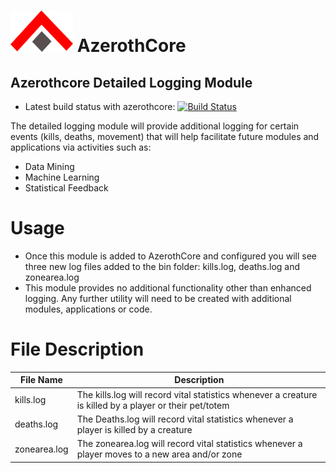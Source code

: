 # ![logo](https://raw.githubusercontent.com/azerothcore/azerothcore.github.io/master/images/logo-github.png) AzerothCore
## Azerothcore Detailed Logging Module
- Latest build status with azerothcore: [![Build Status](https://github.com/azerothcore/mod-detailed-logging/workflows/core-build/badge.svg?branch=master&event=push)](https://github.com/azerothcore/mod-detailed-logging)

The detailed logging module will provide additional logging for certain events (kills, deaths, movement)
that will help facilitate future modules and applications via activities such as:

  - Data Mining
  - Machine Learning
  - Statistical Feedback

# Usage

  - Once this module is added to AzerothCore and configured you will see three new log files
    added to the bin folder:  kills.log, deaths.log and zonearea.log
  - This module provides no additional functionality other than enhanced logging.  Any further
    utility will need to be created with additional modules, applications or code.

# File Description

| File Name        | Description           |
| ------------- |----------------| 
| kills.log      | The kills.log will record vital statistics whenever a creature is killed by a player or their pet/totem |
| deaths.log     | The Deaths.log will record vital statistics whenever a player is killed by a creature      |
| zonearea.log | The zonearea.log will record vital statistics whenever a player moves to a new area and/or zone      |
